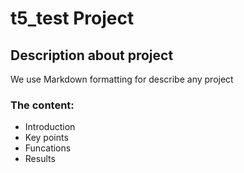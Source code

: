 # t5_test Project

## Description about project

We use Markdown formatting for describe any project 

### The content: 
- Introduction
- Key points
- Funcations
- Results

